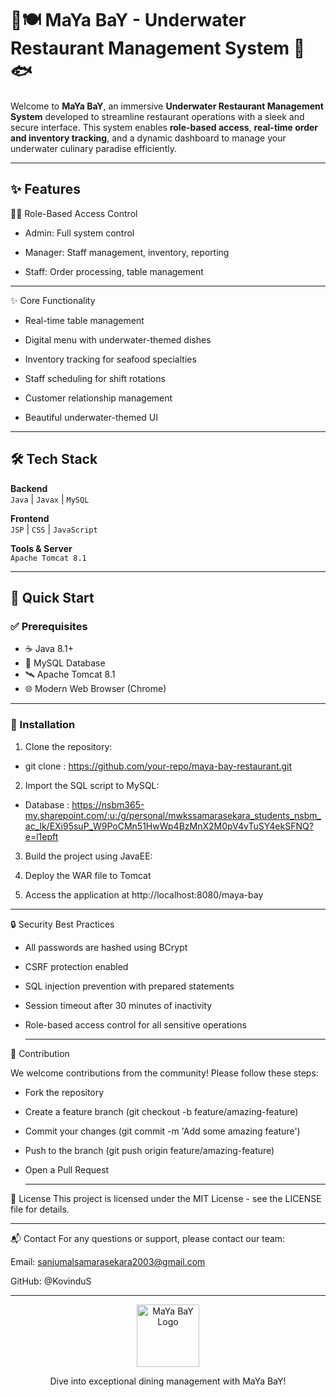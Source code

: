 # 🌊🍽️ MaYa BaY - Underwater Restaurant Management System 🐠🐟

Welcome to **MaYa BaY**, an immersive **Underwater Restaurant Management System** developed to streamline restaurant operations with a sleek and secure interface. This system enables **role-based access**, **real-time order and inventory tracking**, and a dynamic dashboard to manage your underwater culinary paradise efficiently.



---

## ✨ Features

👨‍🍳 Role-Based Access Control

- Admin: Full system control

- Manager: Staff management, inventory, reporting

- Staff: Order processing, table management

---

✨ Core Functionality

- Real-time table management

- Digital menu with underwater-themed dishes

- Inventory tracking for seafood specialties

- Staff scheduling for shift rotations

- Customer relationship management

- Beautiful underwater-themed UI

---

## 🛠️ Tech Stack

**Backend**  
`Java` | `Javax` | `MySQL`

**Frontend**  
`JSP` | `CSS` | `JavaScript`

**Tools & Server**  
`Apache Tomcat 8.1`

---

## 🚀 Quick Start

### ✅ Prerequisites

- ☕ Java 8.1+
- 🐬 MySQL Database
- 🛰️ Apache Tomcat 8.1
- 🌐 Modern Web Browser (Chrome)

---

### 🧭 Installation

01) Clone the repository:
   
- git clone : https://github.com/your-repo/maya-bay-restaurant.git

02) Import the SQL script to MySQL:

- Database : https://nsbm365-my.sharepoint.com/:u:/g/personal/mwkssamarasekara_students_nsbm_ac_lk/EXi95suP_W9PoCMn51HwWp4BzMnX2M0pV4vTuSY4ekSFNQ?e=l1epft


03) Build the project using JavaEE:


04) Deploy the WAR file to Tomcat
   

6) Access the application at http://localhost:8080/maya-bay

  ---

  🔒 Security Best Practices
  
- All passwords are hashed using BCrypt

- CSRF protection enabled

- SQL injection prevention with prepared statements

- Session timeout after 30 minutes of inactivity

- Role-based access control for all sensitive operations

    ---

🤝 Contribution

We welcome contributions from the community! Please follow these steps:

- Fork the repository

- Create a feature branch (git checkout -b feature/amazing-feature)

- Commit your changes (git commit -m 'Add some amazing feature')

 - Push to the branch (git push origin feature/amazing-feature)

- Open a Pull Request

  ---

📜 License
This project is licensed under the MIT License - see the LICENSE file for details.

---

📬 Contact
For any questions or support, please contact our team:

Email: sanjumalsamarasekara2003@gmail.com

GitHub: @KovinduS

---

<div align="center"> <img src="https://via.placeholder.com/150/1e90ff/ffffff?text=MB" alt="MaYa BaY Logo" width="100"> <p>Dive into exceptional dining management with MaYa BaY!</p> </div>
